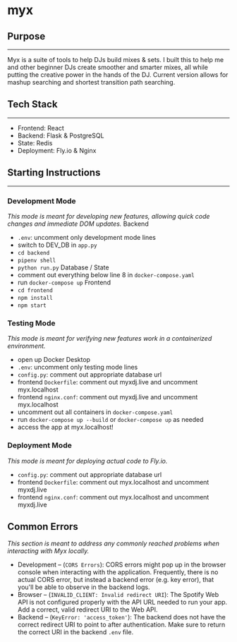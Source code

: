 # myx

## Purpose
---
Myx is a suite of tools to help DJs build mixes &amp; sets. I built this to help me and other beginner DJs create smoother and smarter mixes, all while putting the creative power in the hands of the DJ. Current version allows for mashup searching and shortest transition path searching.

## Tech Stack
----
* Frontend: React
* Backend: Flask & PostgreSQL
* State: Redis
* Deployment: Fly.io & Nginx

## Starting Instructions
---
### Development Mode
_This mode is meant for developing new features, allowing quick code changes and immediate DOM updates._
Backend
* `.env`: uncomment only development mode lines
* switch to DEV_DB in `app.py`
* `cd backend`
* `pipenv shell`
* `python run.py`
Database / State
* comment out everything below line 8 in `docker-compose.yaml`
* run `docker-compose up`
Frontend
* `cd frontend`
* `npm install`
* `npm start`

### Testing Mode
_This mode is meant for verifying new features work in a containerized environment._
* open up Docker Desktop
* `.env`: uncomment only testing mode lines
* `config.py`: comment out appropriate database url
* frontend `Dockerfile`: comment out myxdj.live and uncomment myx.localhost
* frontend `nginx.conf`: comment out myxdj.live and uncomment myx.localhost
* uncomment out all containers in `docker-compose.yaml`
* run `docker-compose up --build` or `docker-compose up` as needed
* access the app at myx.localhost!

### Deployment Mode
_This mode is meant for deploying actual code to Fly.io._
* `config.py`: comment out appropriate database url
* frontend `Dockerfile`: comment out myx.localhost and uncomment myxdj.live
* frontend `nginx.conf`: comment out myx.localhost and uncomment myxdj.live

## Common Errors
_This section is meant to address any commonly reached problems when interacting with Myx locally._
* Development – (`CORS Errors`): CORS errors might pop up in the browser console when interacting with the application. Frequently, there is no actual CORS error, but instead a backend error (e.g. key error), that you'll be able to observe in the backend logs.
* Browser – (`INVALID_CLIENT: Invalid redirect URI`): The Spotify Web API is not configured properly with the API URL needed to run your app. Add a correct, valid redirect URI to the Web API.
* Backend – (`KeyError: 'access_token'`): The backend does not have the correct redirect URI to point to after authentication. Make sure to return the correct URI in the backend `.env` file.

